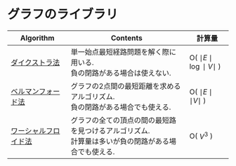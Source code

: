 #  グラフのライブラリ

|  Algorithm  |  Contents  |計算量|
| ---- | ----| ----|
|  [ダイクストラ法](https://github.com/Nishikubo-Masato/AtCoder-Library/tree/main/Graph/Dijkstra)  |  単一始点最短経路問題を解く際に用いる. <br> 負の閉路がある場合は使えない.  |O( $\mid E\mid \log \mid V \mid$ ) |
|  [ベルマンフォード法](https://github.com/Nishikubo-Masato/AtCoder-Library/tree/main/Graph/bellmanFord/bellmanFord.cpp)  |  グラフの2点間の最短距離を求めるアルゴリズム. <br> 負の閉路がある場合でも使える. |O( $\mid E\mid \mid V \mid$ ) |
|  [ワーシャルフロイド法](https://github.com/Nishikubo-Masato/AtCoder-Library/tree/main/Graph/warshallFloyd/warshallFloyd.cpp)  |  グラフの全ての頂点の間の最短路を見つけるアルゴリズム. <br> 計算量は多いが負の閉路がある場合でも使える. |O( $V^3$ ) |


